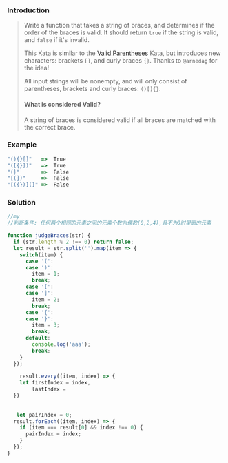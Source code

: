 ### Introduction

> Write a function that takes a string of braces, and determines if the order of the braces is valid. It should return `true` if the string is valid, and `false` if it's invalid.
>
> This Kata is similar to the [Valid Parentheses](https://www.codewars.com/kata/valid-parentheses) Kata, but introduces new characters: brackets `[]`, and curly braces `{}`. Thanks to `@arnedag` for the idea!
>
> All input strings will be nonempty, and will only consist of parentheses, brackets and curly braces: `()[]{}`.
>
> #### What is considered Valid?
>
> A string of braces is considered valid if all braces are matched with the correct brace.



### Example

```javascript
"(){}[]"   =>  True
"([{}])"   =>  True
"(}"       =>  False
"[(])"     =>  False
"[({})](]" =>  False
```





### Solution

```javascript
//my
//判断条件: 任何两个相同的元素之间的元素个数为偶数(0,2,4),且不为0时里面的元素

function judgeBraces(str) {
  if (str.length % 2 !== 0) return false;
  let result = str.split('').map(item => {
    switch(item) {
      case '(':
      case ')':
        item = 1;
        break;
      case '[':
      case ']':
        item = 2;
        break;
      case '{':
      case '}':
        item = 3;
        break;
      default:
        console.log('aaa');
        break;
    }
  });
  
	result.every((item, index) => {
    let firstIndex = index,
        lastIndex = 
  })
  
  
   let pairIndex = 0;
  result.forEach((item, index) => {
    if (item === result[0] && index !== 0) {
      pairIndex = index;
    }
  });
}


```

